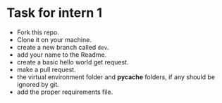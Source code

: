 # Task for intern 1

- Fork this repo.
- Clone it on your machine.
- create a new branch called `dev`.
- add your name to the Readme.
- create a basic hello world get request.
- make a pull request.
- the virtual environment folder and **pycache** folders, if any should be ignored by git.
- add the proper requirements file.
